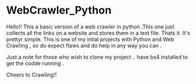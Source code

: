 # WebCrawler_Python
Hello!!
This a basic version of a web crawler in python .This one just collects all the links on a website and  stores them in a text file.
Thats it. It's prettyr simple.
This is one of my intial projects with Python and Web Crawling , so do expect flaws and do help in any way you can .

Just a note for those who wish to clone my project .. have bs4 installed to get the codde running .

Cheers to Crawling!!
